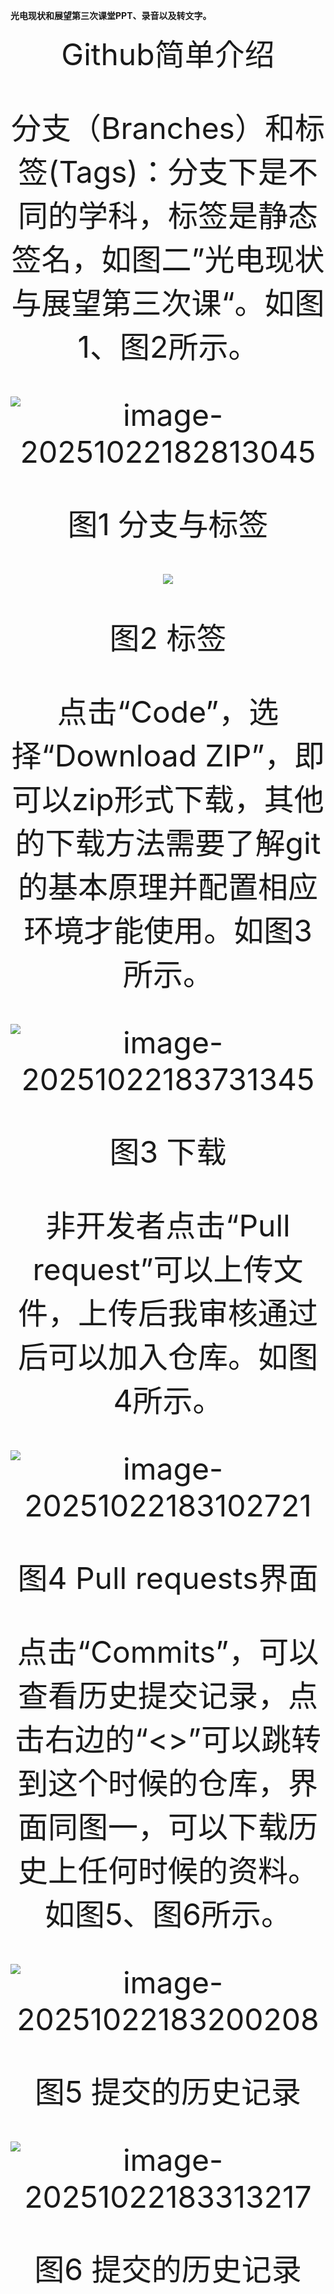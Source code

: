 **光电现状和展望第三次课堂PPT、录音以及转文字。**



<center><font size = 10>Github简单介绍 <font>

分支（Branches）和标签(Tags)：分支下是不同的学科，标签是静态签名，如图二”光电现状与展望第三次课“。如图1、图2所示。

![image-20251022182813045](./使用手册.assets/1.png)

<center>图1 分支与标签</center>





![](./使用手册.assets/2.png)

<center>图2 标签</center>

点击“Code”，选择“Download ZIP”，即可以zip形式下载，其他的下载方法需要了解git的基本原理并配置相应环境才能使用。如图3所示。

![image-20251022183731345](./使用手册.assets/3.png)

<center>图3 下载</center>

非开发者点击“Pull request”可以上传文件，上传后我审核通过后可以加入仓库。如图4所示。

![image-20251022183102721](./使用手册.assets/4.png)

<center>图4 Pull requests界面</center>

点击“Commits”，可以查看历史提交记录，点击右边的“<>”可以跳转到这个时候的仓库，界面同图一，可以下载历史上任何时候的资料。如图5、图6所示。

![image-20251022183200208](./使用手册.assets/5.png)

<center>图5 提交的历史记录</center>

![image-20251022183313217](./使用手册.assets/6.png)

<center>图6 提交的历史记录</center>